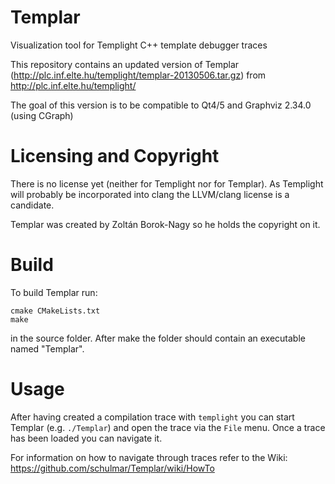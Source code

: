 Templar
=======

Visualization tool for Templight C++ template debugger traces

This repository contains an updated version of Templar (http://plc.inf.elte.hu/templight/templar-20130506.tar.gz) from
http://plc.inf.elte.hu/templight/

The goal of this version is to be compatible to Qt4/5 and Graphviz 2.34.0 (using CGraph)

Licensing and Copyright
=======================

There is no license yet (neither for Templight nor for Templar).
As Templight will probably be incorporated into clang the LLVM/clang license is a candidate.

Templar was created by Zoltán Borok-Nagy so he holds the copyright on it.

Build
=====

To build Templar run:

```
cmake CMakeLists.txt
make
```

in the source folder.
After make the folder should contain an executable named "Templar".

Usage
=====

After having created a compilation trace with `templight` you can start Templar (e.g. `./Templar`)
and open the trace via the `File` menu. Once a trace has been loaded you can navigate it.

For information on how to navigate through traces refer to the Wiki: https://github.com/schulmar/Templar/wiki/HowTo
